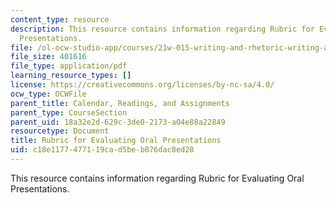 ```yaml
---
content_type: resource
description: This resource contains information regarding Rubric for Evaluating Oral
  Presentations.
file: /ol-ocw-studio-app/courses/21w-015-writing-and-rhetoric-writing-about-sports-fall-2013/c18e1177477119cad5beb876dac8ed28_MIT21W_015F13_OralP_rubric.pdf
file_size: 401616
file_type: application/pdf
learning_resource_types: []
license: https://creativecommons.org/licenses/by-nc-sa/4.0/
ocw_type: OCWFile
parent_title: Calendar, Readings, and Assignments
parent_type: CourseSection
parent_uid: 18a32e2d-629c-3de0-2173-a04e88a22849
resourcetype: Document
title: Rubric for Evaluating Oral Presentations
uid: c18e1177-4771-19ca-d5be-b876dac8ed28
---
```

This resource contains information regarding Rubric for Evaluating Oral Presentations.